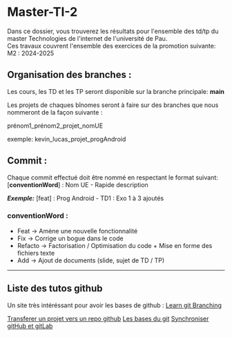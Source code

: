 # Master-TI-2
Dans ce dossier, vous trouverez les résultats pour l'ensemble des td/tp du master Technologies de l'internet de l'université de Pau.<br>
Ces travaux couvrent l'ensemble des exercices de la promotion suivante:<br>
M2 : 2024-2025

## Organisation des branches :
Les cours, les TD et les TP seront disponible sur la branche principale: __main__ 

Les projets de chaques bînomes seront à faire sur des branches que nous nommeront de la façon suivante :

prénom1_prénom2_projet_nomUE

exemple: kevin_lucas_projet_progAndroid

## Commit :
Chaque commit effectué doit être nommé en respectant le format suivant: <br>
[**conventionWord**] : Nom UE - Rapide description

***Exemple:*** [feat] : Prog Android - TD1 : Exo 1 à 3 ajoutés

### conventionWord :<br> 
 - Feat    -> Amène une nouvelle fonctionnalité<br>
 - Fix     -> Corrige un bogue dans le code<br>
 - Refacto -> Factorisation / Optimisation du code + Mise en forme des fichiers texte 
 - Add     -> Ajout de documents (slide, sujet de TD / TP)
 


--------------------------------------------------------------
## Liste des tutos github

Un site très intéréssant pour avoir les bases de github : 
[Learn git Branching](https://learngitbranching.js.org/?locale=fr_FR)

[Transferer un projet vers un repo github](/Tutoriels/Git/Transfer_repo.md)
[Les bases du git](/Tutoriels/Git/Base_git.md)
[Synchroniser gitHub et gitLab](/Tutoriels/Git/Synchronize_github_&_gitlab_repo.md)
